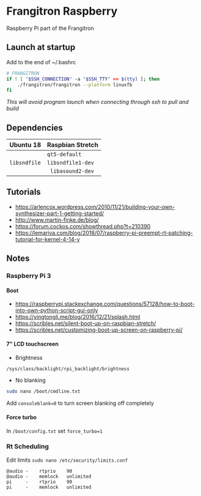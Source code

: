 # Frangitron Raspberry

Raspberry Pi part of the Frangitron

## Launch at startup

Add to the end of ~/.bashrc

```bash
# FRANGITRON
if ! [ "$SSH_CONNECTION" -a "$SSH_TTY" == $(tty) ]; then
    ./frangitron/frangitron --platform linuxfb
fi
```

_This will avoid program launch when connecting through ssh to pull and build_

## Dependencies

| Ubuntu 18 | Raspbian Stretch |
| --- | --- |
|   | `qt5-default` |
| `libsndfile`  | `libsndfile1-dev` |
|   | ` libasound2-dev` |

## Tutorials

- https://arlencox.wordpress.com/2010/11/21/building-your-own-synthesizer-part-1-getting-started/
- http://www.martin-finke.de/blog/
- https://forum.cockos.com/showthread.php?t=210390
- https://lemariva.com/blog/2018/07/raspberry-pi-preempt-rt-patching-tutorial-for-kernel-4-14-y

## Notes

### Raspberry Pi 3

#### Boot

- https://raspberrypi.stackexchange.com/questions/57128/how-to-boot-into-own-python-script-gui-only
- https://yingtongli.me/blog/2016/12/21/splash.html
- https://scribles.net/silent-boot-up-on-raspbian-stretch/
- https://scribles.net/customizing-boot-up-screen-on-raspberry-pi/

#### 7" LCD touchscreen

- Brightness

```bash
/sys/class/backlight/rpi_backlight/brightness
```

- No blanking

```bash
sudo nano /boot/cmdline.txt
```

Add `consoleblank=0` to turn screen blanking off completely

#### Force turbo

In `/boot/config.txt` set `force_turbo=1`

### Rt Scheduling

Edit limits `sudo nano /etc/security/limits.conf`

```text
@audio -    rtprio    90
@audio -    memlock   unlimited
pi     -    rtprio    90
pi     -    memlock   unlimited
```
